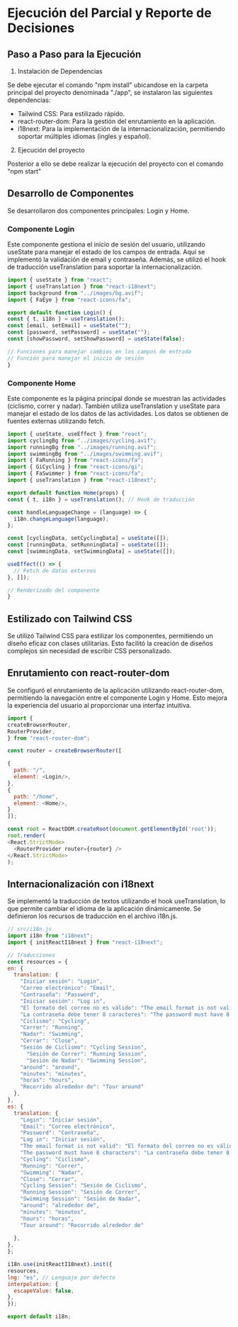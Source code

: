 # Ejecución del Parcial y Reporte de Decisiones

## Paso a Paso para la Ejecución

1. Instalación de Dependencias

  Se debe ejecutar el comando "npm install" ubicandose en la carpeta principal del proyecto denominada "./app", se instalaron las siguientes dependencias:

  - Tailwind CSS: Para estilizado rápido.
  - react-router-dom: Para la gestión del enrutamiento en la aplicación.
  - i18next: Para la implementación de la internacionalización, permitiendo soportar múltiples idiomas (ingles y español).
2. Ejecución del proyecto
  
  Posterior a ello se debe realizar la ejecución del proyecto con el comando "npm start"

## Desarrollo de Componentes

Se desarrollaron dos componentes principales: Login y Home.

### Componente Login
  Este componente gestiona el inicio de sesión del usuario, utilizando useState para manejar el estado de los campos de entrada. Aquí se implementó la validación de email y contraseña. Además, se utilizó el hook de traducción useTranslation para soportar la internacionalización.

  ```javascript annotate
import { useState } from "react";
import { useTranslation } from "react-i18next";
import background from "../images/bg.avif";
import { FaEye } from "react-icons/fa";

export default function Login() {
  const { t, i18n } = useTranslation();
  const [email, setEmail] = useState("");
  const [password, setPassword] = useState("");
  const [showPassword, setShowPassword] = useState(false);

  // Funciones para manejar cambios en los campos de entrada
  // Función para manejar el inicio de sesión
}

  ```

### Componente Home
  Este componente es la página principal donde se muestran las actividades (ciclismo, correr y nadar). También utiliza useTranslation y useState para manejar el estado de los datos de las actividades. Los datos se obtienen de fuentes externas utilizando fetch.

  ```javascript annotate
import { useState, useEffect } from "react";
import cyclingBg from "../images/cycling.avif";
import runningBg from "../images/running.avif";
import swimmingBg from "../images/swimming.avif";
import { FaRunning } from "react-icons/fa";
import { GiCycling } from "react-icons/gi";
import { FaSwimmer } from "react-icons/fa";
import { useTranslation } from "react-i18next";

export default function Home(props) {
  const { t, i18n } = useTranslation(); // Hook de traducción

  const handleLanguageChange = (language) => {
    i18n.changeLanguage(language);
  };

  const [cyclingData, setCyclingData] = useState([]);
  const [runningData, setRunningData] = useState([]);
  const [swimmingData, setSwimmingData] = useState([]);

useEffect(() => {
    // Fetch de datos externos
  }, []);

  // Renderizado del componente
}


  ```
## Estilizado con Tailwind CSS

  Se utilizó Tailwind CSS para estilizar los componentes, permitiendo un diseño eficaz con clases utilitarias. Esto facilitó la creación de diseños complejos sin necesidad de escribir CSS personalizado.

## Enrutamiento con react-router-dom
  
  Se configuró el enrutamiento de la aplicación utilizando react-router-dom, permitiendo la navegación entre el componente Login y Home. Esto mejora la experiencia del usuario al proporcionar una interfaz intuitiva.

  ```javascript annotate
import {
  createBrowserRouter,
  RouterProvider,
} from "react-router-dom";

const router = createBrowserRouter([
  
  {
    path: "/",
    element: <Login/>,
  },
  {
    path: "/home",
    element: <Home/>,
  }
]);

const root = ReactDOM.createRoot(document.getElementById('root'));
root.render(
  <React.StrictMode>
    <RouterProvider router={router} />
  </React.StrictMode>
);


  ```

## Internacionalización con i18next
  Se implementó la traducción de textos utilizando el hook useTranslation, lo que permite cambiar el idioma de la aplicación dinámicamente. Se definieron los recursos de traducción en el archivo i18n.js.

  ```javascript annotate
// src/i18n.js
import i18n from "i18next";
import { initReactI18next } from "react-i18next";

// Traducciones
const resources = {
  en: {
    translation: {
      "Iniciar sesión": "Login",
      "Correo electrónico": "Email",
      "Contraseña": "Password",
      "Iniciar sesión": "Log in",
      "El formato del correo no es válido": "The email format is not valid",
      "La contraseña debe tener 8 caracteres": "The password must have 8 characters",
      "Ciclismo": "Cycling",
      "Correr": "Running",
      "Nadar": "Swimming",
      "Cerrar": "Close",
      "Sesión de Ciclismo": "Cycling Session",
        "Sesión de Correr": "Running Session",
        "Sesión de Nadar": "Swimming Session",
      "around": "around",
      "minutes": "minutes",
      "horas": "hours",
      "Recorrido alrededor de": "Tour around"
    },
  },
  es: {
    translation: {
      "Login": "Iniciar sesión",
      "Email": "Correo electrónico",
      "Password": "Contraseña",
      "Log in": "Iniciar sesión",
      "The email format is not valid": "El formato del correo no es válido",
      "The password must have 8 characters": "La contraseña debe tener 8 caracteres",
      "Cycling": "Ciclismo",
      "Running": "Correr",
      "Swimming": "Nadar",
      "Close": "Cerrar",
      "Cycling Session": "Sesión de Ciclismo",
      "Running Session": "Sesión de Correr",
      "Swimming Session": "Sesión de Nadar",
      "around": "alrededor de",
      "minutes": "minutos",
      "hours": "horas",
      "Tour around": "Recorrido alrededor de"
      
    },
  },
};

i18n.use(initReactI18next).init({
  resources,
  lng: "es", // Lenguaje por defecto
  interpolation: {
    escapeValue: false,
  },
});

export default i18n;

  ```
